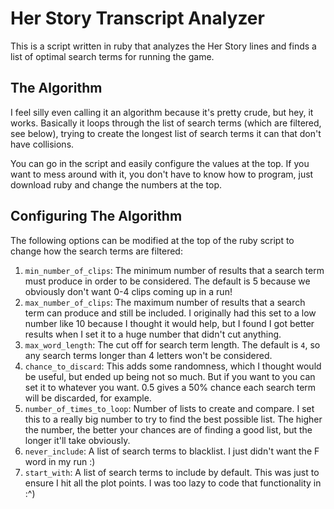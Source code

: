 # Her Story Transcript Analyzer

This is a script written in ruby that analyzes the Her Story lines and finds a list of optimal search terms for running the game.

## The Algorithm

I feel silly even calling it an algorithm because it's pretty crude, but hey, it works. Basically it loops through the list of search terms (which are filtered, see below), trying to create the longest list of search terms it can that don't have collisions.

You can go in the script and easily configure the values at the top. If you want to mess around with it, you don't have to know how to program, just download ruby and change the numbers at the top.

## Configuring The Algorithm

The following options can be modified at the top of the ruby script to change how the search terms are filtered:

1. `min_number_of_clips`: The minimum number of results that a search term must produce in order to be considered. The default is 5 because we obviously don't want 0-4 clips coming up in a run!
2. `max_number_of_clips`: The maximum number of results that a search term can produce and still be included. I originally had this set to a low number like 10 because I thought it would help, but I found I got better results when I set it to a huge number that didn't cut anything.
3. `max_word_length`: The cut off for search term length. The default is `4`, so any search terms longer than 4 letters won't be considered.
4. `chance_to_discard`: This adds some randomness, which I thought would be useful, but ended up being not so much. But if you want to you can set it to whatever you want. 0.5 gives a 50% chance each search term will be discarded, for example.
5. `number_of_times_to_loop`: Number of lists to create and compare. I set this to a really big number to try to find the best possible list. The higher the number, the better your chances are of finding a good list, but the longer it'll take obviously.
6. `never_include`: A list of search terms to blacklist. I just didn't want the F word in my run :)
7. `start_with`: A list of search terms to include by default. This was just to ensure I hit all the plot points. I was too lazy to code that functionality in :^)

